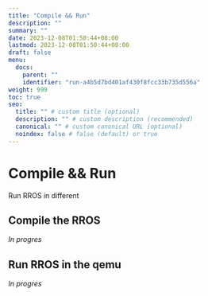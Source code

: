 ```yaml
---
title: "Compile && Run"
description: ""
summary: ""
date: 2023-12-08T01:50:44+08:00
lastmod: 2023-12-08T01:50:44+08:00
draft: false
menu:
  docs:
    parent: ""
    identifier: "run-a4b5d7bd401af430f8fcc33b735d556a"
weight: 999
toc: true
seo:
  title: "" # custom title (optional)
  description: "" # custom description (recommended)
  canonical: "" # custom canonical URL (optional)
  noindex: false # false (default) or true
---
```


# Compile && Run

Run RROS in different 

## Compile the RROS

*In progres*

## Run RROS in the qemu

*In progres*